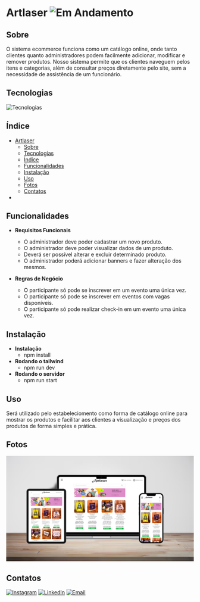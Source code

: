 # Artlaser ![Em Andamento](https://img.shields.io/badge/status-em%20andamento-yellow)

## Sobre

O sistema ecommerce funciona como um catálogo online, onde tanto clientes quanto administradores podem facilmente adicionar, modificar e remover produtos. Nosso sistema permite que os clientes naveguem pelos itens e categorias, além de consultar preços diretamente pelo site, sem a necessidade de assistência de um funcionário.

## Tecnologias

![Tecnologias](https://skillicons.dev/icons?i=html,css,javascript,nodejs,mongo,tailwind,git)

## Índice

- [Artlaser ](#artlaser-)
  - [Sobre](#sobre)
  - [Tecnologias](#tecnologias)
  - [Índice](#índice)
  - [Funcionalidades](#funcionalidades)
  - [Instalação](#instalação)
  - [Uso](#uso)
  - [Fotos](#fotos)
  - [Contatos](#contatos)
- [](#)

## Funcionalidades

- **Requisitos Funcionais**

  - O administrador deve poder cadastrar um novo produto.
  - O administrador deve poder visualizar dados de um produto.
  - Deverá ser possível alterar e excluir determinado produto.
  - O administrador poderá adicionar banners e fazer alteração dos mesmos.

- **Regras de Negócio**
  - O participante só pode se inscrever em um evento uma única vez.
  - O participante só pode se inscrever em eventos com vagas disponíveis.
  - O participante só pode realizar check-in em um evento uma única vez.

## Instalação

- **Instalação**
  - npm install
- **Rodando o tailwind**
  - npm run dev
- **Rodando o servidor**
  - npm run start

## Uso

Será utilizado pelo estabeleciomento como forma de catálogo online para mostrar os produtos e facilitar aos clientes a visualização e preços dos produtos de forma simples e prática.

## Fotos

![Apesentação](assets/apresentacao.png)

## Contatos

[![Instagram](https://img.shields.io/badge/Instagram-%231DA1F2.svg?&style=for-the-badge&logo=twitter&logoColor=white)](https://instagram.com/pedro.liveiram)
[![LinkedIn](https://img.shields.io/badge/LinkedIn-%230077B5.svg?&style=for-the-badge&logo=linkedin&logoColor=white)](https://www.linkedin.com/in/pedro-oliveira-m/)
[![Email](https://img.shields.io/badge/Email-D14836?style=for-the-badge&logo=gmail&logoColor=white)](mailto:pedropucmont@gmail.com)

#
